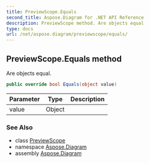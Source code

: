 ```yaml
---
title: PreviewScope.Equals
second_title: Aspose.Diagram for .NET API Reference
description: PreviewScope method. Are objects equal
type: docs
url: /net/aspose.diagram/previewscope/equals/
---
```

## PreviewScope.Equals method

Are objects equal.

```csharp
public override bool Equals(object value)
```

| Parameter | Type | Description |
| --- | --- | --- |
| value | Object |  |

### See Also

* class [PreviewScope](../)
* namespace [Aspose.Diagram](../../previewscope/)
* assembly [Aspose.Diagram](../../../)


